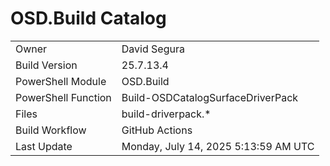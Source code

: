 ﻿# OSD.Build Catalog

| | |
|-|-|
| Owner | David Segura |
| Build Version | 25.7.13.4 |
| PowerShell Module | OSD.Build |
| PowerShell Function | Build-OSDCatalogSurfaceDriverPack |
| Files | build-driverpack.* |
| Build Workflow | GitHub Actions |
| Last Update | Monday, July 14, 2025 5:13:59 AM UTC |
